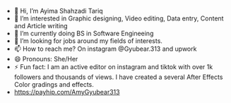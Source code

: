 - 👋 Hi, I’m Ayima Shahzadi Tariq
- 👀 I’m interested in Graphic designing, Video editing, Data entry, Content and Article writing
- 🌱 I’m currently doing BS in Software Engineeing
- 💞️ I’m looking for jobs around my fields of interests.
- 📫 How to reach me? On instagram @Gyubear.313 and upwork
- 😄 Pronouns: She/Her
- ⚡ Fun fact: I am an active editor on instagram and tiktok with over 1k followers and thousands of views. I have created a several After Effects Color gradings and effects.
- https://payhip.com/AmyGyubear313

<!---
AyimaKhan/AyimaKhan is a ✨ special ✨ repository because its `README.md` (this file) appears on your GitHub profile.
You can click the Preview link to take a look at your changes.
--->

